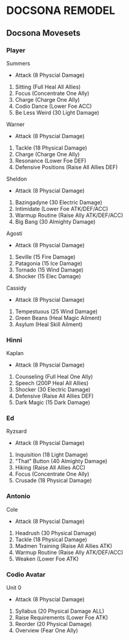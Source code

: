 # DOCSONA REMODEL

## Docsona Movesets

### Player

Summers
- Attack (8 Physcial Damage)
1. Sitting (Full Heal All Allies)
2. Focus (Concentrate One Ally)
3. Charge (Charge One Ally)
4. Codio Dance (Lower Foe ACC)
5. Be Less Weird (30 Light Damage)

Warner
- Attack (8 Physcial Damage)
1. Tackle (18 Physical Damage)
2. Charge (Charge One Ally)
3. Resonance (Lower Foe DEF)
4. Defensive Positions (Raise All Allies DEF)

Sheldon
- Attack (8 Physcial Damage)
1. Bazingadyne (30 Electric Damage)
2. Intimidate (Lower Foe ATK/DEF/ACC)
3. Warmup Routine (Raise Ally ATK/DEF/ACC)
4. Big Bang (30 Almighty Damage)

Agosti
- Attack (8 Physcial Damage)
1. Seville (15 Fire Damage)
2. Patagonia (15 Ice Damage)
3. Tornado (15 Wind Damage)
4. Shocker (15 Elec Damage)

Cassidy
- Attack (8 Physcial Damage)
1. Tempestuous (25 Wind Damage)
2. Green Beans (Heal Magic Ailment)
3. Asylum (Heal Skill Ailment)

### Hinni 

Kaplan
- Attack (8 Physcial Damage)
1. Counseling (Full Heal One Ally)
2. Speech (200P Heal All Allies)
3. Shocker (30 Electric Damage)
4. Defensive (Raise All Allies DEF)
5. Dark Magic (15 Dark Damage)

### Ed

Ryzsard
- Attack (8 Physcial Damage)
1. Inquisition (18 Light Damage)
2. "That" Button (40 Almighty Damage)
3. Hiking (Raise All Allies ACC)
4. Focus (Concentrate One Ally)
5. Crusade (18 Physical Damage)

### Antonio

Cole
- Attack (8 Physcial Damage)
1. Headrush (30 Physical Damage)
2. Tackle (18 Physical Damage)
3. Madmen Training (Raise All Allies ATK)
4. Warmup Routine (Raise Ally ATK/DEF/ACC)
5. Weaken (Lower Foe ATK)

### Codio Avatar

Unit 0
- Attack (8 Physcial Damage)
1. Syllabus (20 Physical Damage ALL)
2. Raise Requirements (Lower Foe ATK)
3. Reorder (20 Physical Damage)
4. Overview (Fear One Ally)

